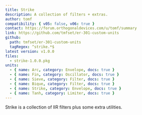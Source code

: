 ```yaml
---
title: Strike
description: A collection of filters + extras.
author: tomf
compatibility: { v05: false, v06: true }
contact: https://forum.orthogonaldevices.com/u/tomf/summary
link: https://github.com/tmfset/er-301-custom-units
github:
  path: tmfset/er-301-custom-units
  tagRegex: ^strike.*$
latest version: v1.0.0
files:
  - strike-1.0.0.pkg
units:
  - { name: Arc, category: Envelope, docs: true }
  - { name: Fin, category: Oscillator, docs: true }
  - { name: Sieve, category: Filter, docs: true }
  - { name: Bique, category: Filter, docs: true }
  - { name: Strike, category: Envelope, docs: true }
  - { name: Tanh, category: Limiter, docs: true }
---
```


Strike is a collection of IIR filters plus some extra utilities.
